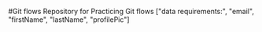 #Git flows
Repository for Practicing Git flows
["data requirements:", "email", "firstName", "lastName", "profilePic"]